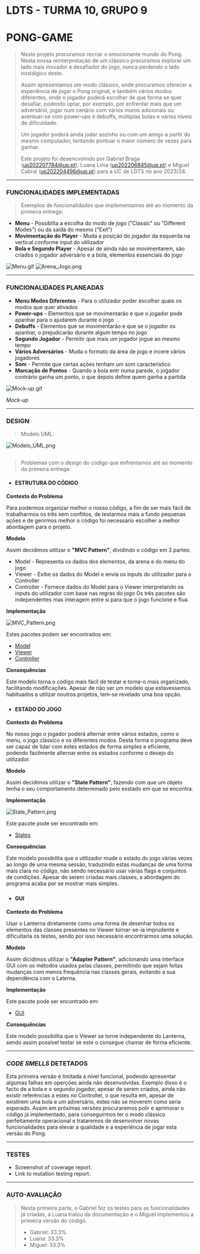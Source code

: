 # LDTS - TURMA 10, GRUPO 9 
# PONG-GAME

> Neste projeto procuramos recriar o emocionante mundo do Pong.
> Nesta nossa reinterpretação de um clássico procuramos explorar um lado mais inovador e desafiador do jogo, nunca perdendo o lado nostálgico deste.
> 
> Assim apresentamos um modo clássico, onde procuramos oferecer a experiência de jogar o Pong original, e também vários modos diferentes, onde o jogador poderá escolher de que forma se quer desafiar, podendo optar, por exemplo, por enfrentar mais que um adversário, jogar num cenário com vários muros adicionais ou aventuar-se com power-ups e debuffs, múltiplas bolas e vários níveis de dificuldade.
> 
> Um jogador poderá ainda jodar sozinho ou com um amigo a partir do mesmo computador, tentando pontuar o maior número de vezes para ganhar. 
> 
> 
> Este projeto foi desencvolvido por Gabriel Braga (up202207784@up.pt), Luana Lima (up202206845@up.pt) e Miguel Cabral (up202204496@up.pt) para a UC de LDTS no ano 2023/24.


-----
### FUNCIONALIDADES IMPLEMENTADAS

> Exemplos de funcionalidades que implementamos até ao momento da primeira entrega:

- **Menu** - Possiblita a escolha do modo de jogo ("Classic" ou "Different Modes") ou da saída do mesmo ("Exit")
- **Movimentação do Player** - Muda a posição do jogador da esquerda na vertical conforme input do utilizador
- **Bola e Segundo Player** - Apesar de ainda não se movimentarem, são criados o jogador adversário e a bola, elementos essenciais do jogo

![Menu.gif](Menu.gif)
![Arena_Jogo.png](Arena_Jogo.png)

-----
### FUNCIONALIDADES PLANEADAS

- **Menu Modos Diferentes** - Para o utilizador poder escolher quais os modos que quer ativados
- **Power-ups** - Elementos que se movimentarão e que o jogador pode apanhar para o ajudarem durante o jogo
- **Debuffs** - Elementos que se movimentarão e que se o jogador os apanhar, o prejudicarão durante algum tempo no jogo
- **Segundo Jogador** - Permitir que mais um jogador jogue ao mesmo tempo
- **Vários Adversários** - Muda o formato da área de jogo e incere vários jogadores
- **Som** -  Permite que certas ações tenham um som característico
- **Marcação de Pontos** - Quando a bola entr numa parede, o jogador contrário ganha um ponto, o que depois define quem ganha a partida
  
![Mock-up.gif](Mock-up.gif)

*Mock-up*


-----
### DESIGN

> Modelo UML:

![Modelo_UML.png](Modelo_UML.png)
##

> Problemas com o design do código que enfrentamos até ao momento da primeira entrega:

####
- #### ESTRUTURA DO CÓDIGO

**Contexto do Problema**

Para podermos organizar melhor o nosso código, a fim de ser mais fácil de trabalharmos os três sem conflitos, de testarmos mais a fundo pequenas ações e de gerirmos melhor o código foi necessário escolher a melhor abordagem para o projeto.


**Modelo**

Assim decidimos utilizar o **"MVC Pattern"**, dividindo o código em 3 partes:
   - Model - Representa os dados dos elementos, da arena e do menu do jogo
   - Viewer - Exibe os dados do Model e envia os inputs do utilizador para o Controller
   - Controller - Fornece dados do Model para o Viewer interpretando os inputs do utilizador com base nas regras do jogo
Os três pacotes são independentes mas interagem entre si para que o jogo funcione e flua.


**Implementação**

![MVC_Pattern.png](MVC_Pattern.png)

Estes pacotes podem ser encontrados em:
   - [Model](../src/main/java/com/aor/pong/model)
   - [Viewer](../src/main/java/com/aor/pong/viewer)
   - [Controller](../src/main/java/com/aor/pong/controller)


**Consequências**

Este modelo torna o código mais fácil de testar e torna-o mais organizado, facilitando modificações. Apesar de não ser um modelo que estavessemos habituados a utilizar noutros projetos, tem-se revelado uma boa opção. 

###
- #### ESTADO DO JOGO

**Contexto do Problema**

No nosso jogo o jogador poderá alternar entre vários estados, como o menu, o jogo clássico e os diferentes modos. Desta forma o programa deve ser capaz de lidar com estes estados de forma simples e eficiente, podendo facilmente alternar entre os estados conforme o desejo do utilizador. 


**Modelo**

Assim decidimos utilizar o **"State Pattern"**, fazendo com que um objeto tenha o seu comportamento determinado pelo esstado em que se encontra.


**Implementação**

![State_Pattern.png](State_Pattern.png)

Este pacote pode ser encontrado em:
- [States](../src/main/java/com/aor/pong/states)


**Consequências**

Este modelo possibilita que o utilizador mude o estado do jogo várias vezes ao longo de uma mesma sessão, traduzindo estas mudanças de uma forma mais clara no código, não sendo necessário usar várias flags e conjuntos de condições. Apesar de serem criadas mais classes, a abordagem do programa acaba por se mostrar mais simples.


###
- #### GUI

**Contexto do Problema**

Usar o Lanterna diretamente como uma forma de desenhar todos os elementos das classes presentes no Viewer tornar-se-ia imprudente e dificultaria os testes, sendo por isso necessário encontrarmos uma solução.


**Modelo**

Assim dicidimos utilizar o **"Adapter Pattern"**, adicionando uma interface GUI com os métodos usados pelas classes, permitindo que sejam feitas mudanças com menos frequência nas classes gerais, evitando a sua dependência com o Laterna.


**Implementação**

Este pacote pode ser encontrado em:
- [GUI](../src/main/java/com/aor/pong/gui)


**Consequências**

Este modelo possibilita que o Viewer se torne independente do Lanterna, sendo assim possível testar se este o consegue chamar de forma eficiente.



-----
### *CODE SMELLS* DETETADOS

Esta primeira versão é limitada a nível funcional, podendo apresentar algumas falhas em operções ainda não desenvolvidas. Exemplo disso é o facto de a bola e o segundo jogador, apesar de serem criados, ainda não existir referências a estes no Controller, o que resulta em, apesar de existirem uma bola e um adversário, estes não se moverem como seria esperado.
Assim em próximas versões procuraremos polir e aprimorar o código já implementado, para conseguirmos ter o modo clássico perfeitamente operacional e trataremos de desenvolver novas funcionalidades para elevar a qualidade e a experiência de jogar esta versão do Pong.


-----
### TESTES

- Screenshot of coverage report.
- Link to mutation testing report.


-----
### AUTO-AVALIAÇÃO

> Nesta primeira parte, o Gabriel fez os testes para as funcionalidades já criadas, a Luana tratou da documentação e o Miguel implementou a primeira versão do código.
> - Gabriel: 33.3%
> - Luana: 33.3%
> - Miguel: 33.3%
